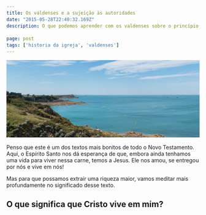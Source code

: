 ```yaml
---
title: Os valdenses e a sujeição às autoridades
date: "2015-05-28T22:40:32.169Z"
description: O que podemos aprender com os valdenses sobre o princípio de sujeição às autoridades?

page: post
tags: ['historia da igreja', 'valdenses']
---
```


![Cruz](./shore.jpg)

Penso que este é um dos textos mais bonitos de todo o Novo Testamento. Aqui, o Espírito Santo nos dá esperança de que, embora ainda tenhamos uma vida para viver nessa carne, temos a Jesus. Ele nos amou, se entregou por nós e vive em nós!

Mas para que possamos extrair uma riqueza maior, vamos meditar mais profundamente no significado desse texto.

## O que significa que Cristo vive em mim?